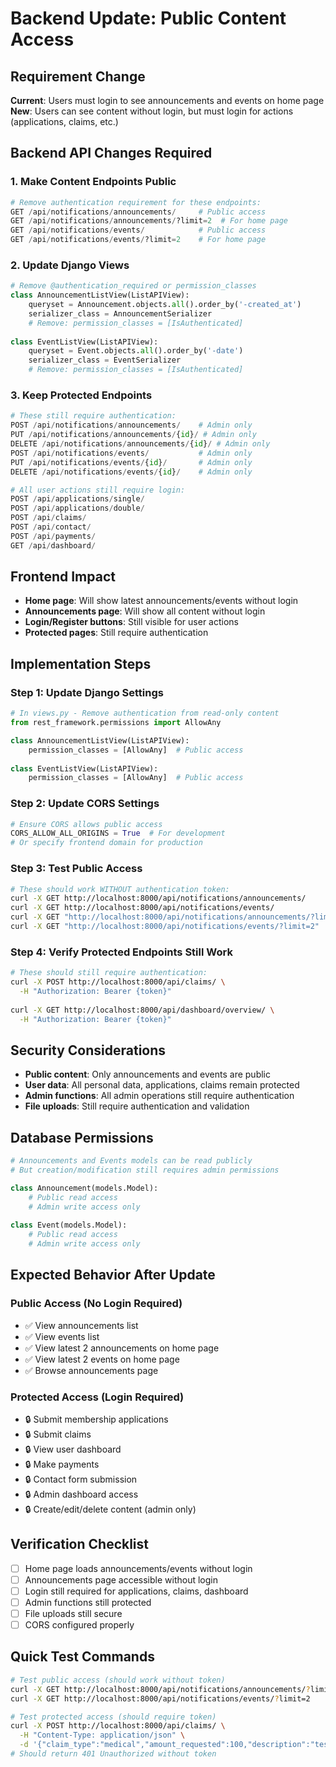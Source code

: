 # Backend Update: Public Content Access

## Requirement Change
**Current**: Users must login to see announcements and events on home page
**New**: Users can see content without login, but must login for actions (applications, claims, etc.)

## Backend API Changes Required

### 1. Make Content Endpoints Public
```python
# Remove authentication requirement for these endpoints:
GET /api/notifications/announcements/     # Public access
GET /api/notifications/announcements/?limit=2  # For home page
GET /api/notifications/events/            # Public access  
GET /api/notifications/events/?limit=2    # For home page
```

### 2. Update Django Views
```python
# Remove @authentication_required or permission_classes
class AnnouncementListView(ListAPIView):
    queryset = Announcement.objects.all().order_by('-created_at')
    serializer_class = AnnouncementSerializer
    # Remove: permission_classes = [IsAuthenticated]
    
class EventListView(ListAPIView):
    queryset = Event.objects.all().order_by('-date')
    serializer_class = EventSerializer
    # Remove: permission_classes = [IsAuthenticated]
```

### 3. Keep Protected Endpoints
```python
# These still require authentication:
POST /api/notifications/announcements/    # Admin only
PUT /api/notifications/announcements/{id}/ # Admin only
DELETE /api/notifications/announcements/{id}/ # Admin only
POST /api/notifications/events/           # Admin only
PUT /api/notifications/events/{id}/       # Admin only
DELETE /api/notifications/events/{id}/    # Admin only

# All user actions still require login:
POST /api/applications/single/
POST /api/applications/double/
POST /api/claims/
POST /api/contact/
POST /api/payments/
GET /api/dashboard/
```

## Frontend Impact
- **Home page**: Will show latest announcements/events without login
- **Announcements page**: Will show all content without login
- **Login/Register buttons**: Still visible for user actions
- **Protected pages**: Still require authentication

## Implementation Steps

### Step 1: Update Django Settings
```python
# In views.py - Remove authentication from read-only content
from rest_framework.permissions import AllowAny

class AnnouncementListView(ListAPIView):
    permission_classes = [AllowAny]  # Public access
    
class EventListView(ListAPIView):
    permission_classes = [AllowAny]  # Public access
```

### Step 2: Update CORS Settings
```python
# Ensure CORS allows public access
CORS_ALLOW_ALL_ORIGINS = True  # For development
# Or specify frontend domain for production
```

### Step 3: Test Public Access
```bash
# These should work WITHOUT authentication token:
curl -X GET http://localhost:8000/api/notifications/announcements/
curl -X GET http://localhost:8000/api/notifications/events/
curl -X GET "http://localhost:8000/api/notifications/announcements/?limit=2"
curl -X GET "http://localhost:8000/api/notifications/events/?limit=2"
```

### Step 4: Verify Protected Endpoints Still Work
```bash
# These should still require authentication:
curl -X POST http://localhost:8000/api/claims/ \
  -H "Authorization: Bearer {token}"
  
curl -X GET http://localhost:8000/api/dashboard/overview/ \
  -H "Authorization: Bearer {token}"
```

## Security Considerations
- **Public content**: Only announcements and events are public
- **User data**: All personal data, applications, claims remain protected
- **Admin functions**: All admin operations still require authentication
- **File uploads**: Still require authentication and validation

## Database Permissions
```python
# Announcements and Events models can be read publicly
# But creation/modification still requires admin permissions

class Announcement(models.Model):
    # Public read access
    # Admin write access only
    
class Event(models.Model):
    # Public read access  
    # Admin write access only
```

## Expected Behavior After Update

### Public Access (No Login Required)
- ✅ View announcements list
- ✅ View events list  
- ✅ View latest 2 announcements on home page
- ✅ View latest 2 events on home page
- ✅ Browse announcements page

### Protected Access (Login Required)
- 🔒 Submit membership applications
- 🔒 Submit claims
- 🔒 View user dashboard
- 🔒 Make payments
- 🔒 Contact form submission
- 🔒 Admin dashboard access
- 🔒 Create/edit/delete content (admin only)

## Verification Checklist
- [ ] Home page loads announcements/events without login
- [ ] Announcements page accessible without login
- [ ] Login still required for applications, claims, dashboard
- [ ] Admin functions still protected
- [ ] File uploads still secure
- [ ] CORS configured properly

## Quick Test Commands
```bash
# Test public access (should work without token)
curl -X GET http://localhost:8000/api/notifications/announcements/?limit=2
curl -X GET http://localhost:8000/api/notifications/events/?limit=2

# Test protected access (should require token)
curl -X POST http://localhost:8000/api/claims/ \
  -H "Content-Type: application/json" \
  -d '{"claim_type":"medical","amount_requested":100,"description":"test"}'
# Should return 401 Unauthorized without token
```